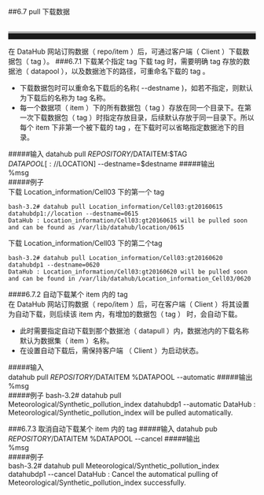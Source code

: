 ##6.7 pull  下载数据   
<br>
<hr style=" height:12px;border:none;border-top:4px solid #A9A9A9;" />     
在 DataHub 网站订购数据（ repo/item ）后，可通过客户端（ Client ）下载数据包（ tag ）。
###6.7.1 下载某个指定 tag
下载 tag 时，需要明确 tag 存放的数据池（ datapool ），以及数据池下的路径，可重命名下载的 tag 。    

* 下载数据包时可以重命名下载后的名称( --destname )，如若不指定，则默认为下载后的名称为 tag 名称。
* 每一个数据项（ item ）下的所有数据包（ tag ）存放在同一个目录下。在第一次下载数据包（ tag ）时指定存放目录，后续默认存放于同一目录下。所以每个 item 下非第一个被下载的 tag ，在下载时可以省略指定数据池下的目录。 

#####输入
	datahub pull $REPOSITORY/$DATAITEM:$TAG $DATAPOOL[://$LOCATION] --destname=$destname
#####输出  
    %msg       	
#####例子  
下载 Location_information/Cell03 下的第一个 tag   

	bash-3.2# datahub pull Location_information/Cell03:gt20160615 datahubdp1://location --destname=0615
	DataHub : Location_information/Cell03:gt20160615 will be pulled soon and can be found as /var/lib/datahub/location/0615  
下载 Location_information/Cell03 下的第二个tag  

	bash-3.2# datahub pull Location_information/Cell03:gt20160620 datahubdp1 --destname=0620
	DataHub : Location_information/Cell03:gt20160620 will be pulled soon and can be found in /var/lib/datahub/Location_information_Cell03/0620 
 

####6.7.2 自动下载某个 item 内的 tag  
在 DataHub 网站订购数据（ repo/item ）后，可在客户端（ Client ）将其设置为自动下载，则后续该 item 内，有增加的数据包（ tag ） 时，会自动下载。      

* 此时需要指定自动下载到那个数据池（ datapull ）内，数据池内的下载名称默认为数据集（ item ）名称。    
* 在设置自动下载后，需保持客户端 （ Client ）为启动状态。

#####输入  
	datahub pull $REPOSITORY/$DATAITEM %DATAPOOL --automatic
#####输出
	%msg  
#####例子
	bash-3.2# datahub pull Meteorological/Synthetic_pollution_index datahubdp1 --automatic
	DataHub : Meteorological/Synthetic_pollution_index will be pulled automatically.


###6.7.3 取消自动下载某个 item 内的 tag
#####输入
	datahub pub $REPOSITORY/$DATAITEM %DATAPOOL --cancel
#####输出  
    %msg       	
#####例子  
    bash-3.2#  datahub pull Meteorological/Synthetic_pollution_index datahubdp1 --cancel
	DataHub : Cancel the automatical pulling of Meteorological/Synthetic_pollution_index successfully.  

